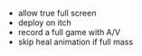 - allow true full screen
- deploy on itch
- record a full game with A/V
- skip heal animation if full mass
